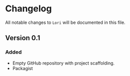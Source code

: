 # Changelog

All notable changes to `Lori` will be documented in this file.

## Version 0.1

### Added
- Empty GitHub repository with project scaffolding.
- Packagist
